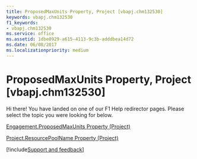 ```yaml
---
title: ProposedMaxUnits Property, Project [vbapj.chm132530]
keywords: vbapj.chm132530
f1_keywords:
- vbapj.chm132530
ms.service: office
ms.assetid: 1dbe0929-a615-4113-9c3b-adddbea14d72
ms.date: 06/08/2017
ms.localizationpriority: medium
---
```



# ProposedMaxUnits Property, Project [vbapj.chm132530]

Hi there! You have landed on one of our F1 Help redirector pages. Please select the topic you were looking for below.

[Engagement.ProposedMaxUnits Property (Project)](https://msdn.microsoft.com/library/e0cee0d4-b9b8-9368-18dc-d39733996ec8%28Office.15%29.aspx)

[Project.ResourcePoolName Property (Project)](https://msdn.microsoft.com/library/74d426a7-00ed-7a29-5f25-e0f2391add4d%28Office.15%29.aspx)

[!include[Support and feedback](~/includes/feedback-boilerplate.md)]